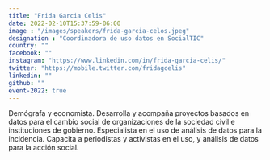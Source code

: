 ```yaml
---
title: "Frida Garcia Celis"
date: 2022-02-10T15:37:59-06:00
image : "/images/speakers/frida-garcia-celos.jpeg"
designation : "Coordinadora de uso datos en SocialTIC"
country: ""
facebook: ""
instagram: "https://www.linkedin.com/in/frida-garcia-celis/"
twitter: "https://mobile.twitter.com/fridagcelis"
linkedin: ""
github: ""
event-2022: true
---
```


Demógrafa y economista. Desarrolla y acompaña proyectos basados en datos para el cambio social de organizaciones de la sociedad civil e instituciones de gobierno. Especialista en el uso de análisis de datos para la incidencia. Capacita a periodistas y activistas en el uso, y análisis de datos para la acción social.

